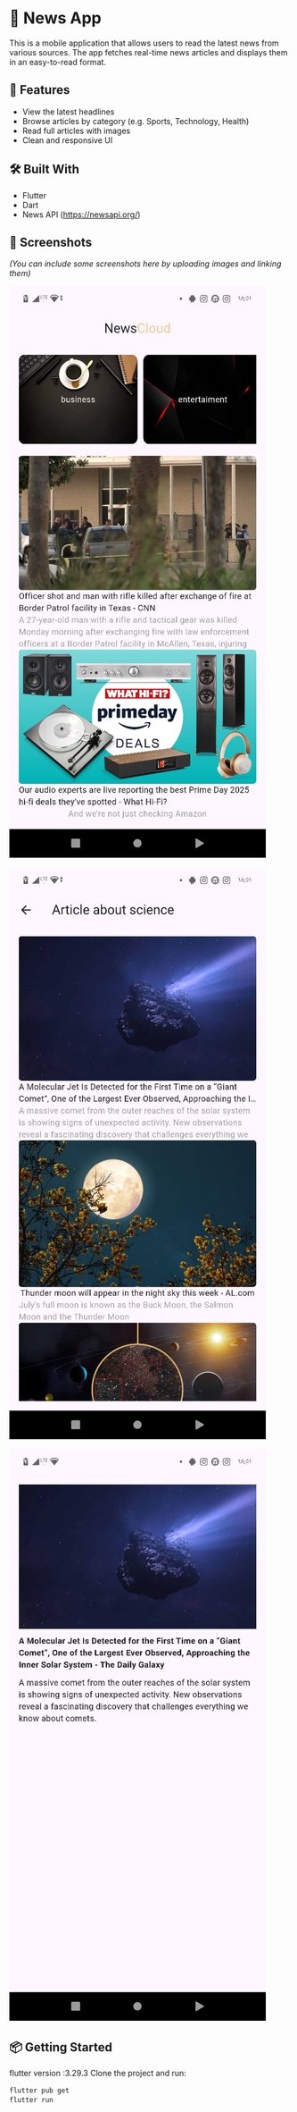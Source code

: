 # 📰 News App

This is a mobile application that allows users to read the latest news from various sources. The app fetches real-time news articles and displays them in an easy-to-read format.

## 🚀 Features

- View the latest headlines
- Browse articles by category (e.g. Sports, Technology, Health)
- Read full articles with images
- Clean and responsive UI

## 🛠️ Built With

- Flutter
- Dart
- News API (https://newsapi.org/)

## 📱 Screenshots

*(You can include some screenshots here by uploading images and linking them)*

![image alt](https://github.com/Moawiah999/News-application/blob/main/Screenshots/screen_1.jpeg?raw=true)

![image alt](https://github.com/Moawiah999/News-application/blob/main/Screenshots/screen_2.jpeg?raw=true)

![image alt](https://github.com/Moawiah999/News-application/blob/main/Screenshots/screen_3.jpeg?raw=true)

## 📦 Getting Started
flutter version :3.29.3
Clone the project and run:

```bash
flutter pub get
flutter run
